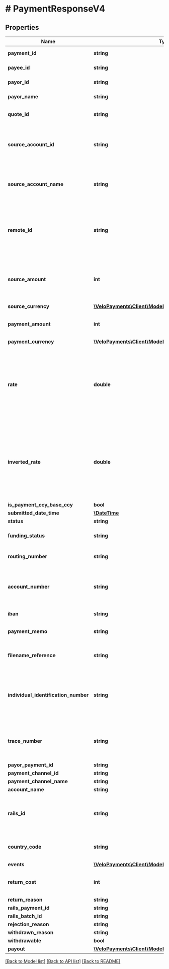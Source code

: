 # # PaymentResponseV4

## Properties

Name | Type | Description | Notes
------------ | ------------- | ------------- | -------------
**payment_id** | **string** | The id of the payment |
**payee_id** | **string** | The id of the paymeee |
**payor_id** | **string** | The id of the payor |
**payor_name** | **string** | The name of the payor | [optional]
**quote_id** | **string** | The quote Id used for the FX |
**source_account_id** | **string** | The id of the source account from which the payment was taken |
**source_account_name** | **string** | The name of the source account from which the payment was taken | [optional]
**remote_id** | **string** | The remote id by which the payor refers to the payee. Only populated once payment is confirmed | [optional]
**source_amount** | **int** | The source amount for the payment (amount debited to make the payment) | [optional]
**source_currency** | [**\VeloPayments\Client\Model\PaymentAuditCurrencyV4**](PaymentAuditCurrencyV4.md) |  | [optional]
**payment_amount** | **int** | The amount which the payee will receive |
**payment_currency** | [**\VeloPayments\Client\Model\PaymentAuditCurrencyV4**](PaymentAuditCurrencyV4.md) |  | [optional]
**rate** | **double** | The FX rate for the payment, if FX was involved. **Note** that (depending on the role of the caller) this information may not be displayed | [optional]
**inverted_rate** | **double** | The inverted FX rate for the payment, if FX was involved. **Note** that (depending on the role of the caller) this information may not be displayed | [optional]
**is_payment_ccy_base_ccy** | **bool** |  | [optional]
**submitted_date_time** | [**\DateTime**](\DateTime.md) |  |
**status** | **string** |  |
**funding_status** | **string** | The funding status of the payment |
**routing_number** | **string** | The routing number for the payment. | [optional]
**account_number** | **string** | The account number for the account which will receive the payment. | [optional]
**iban** | **string** | The iban for the payment. | [optional]
**payment_memo** | **string** | The payment memo set by the payor | [optional]
**filename_reference** | **string** | ACH file payment was submitted in, if applicable | [optional]
**individual_identification_number** | **string** | Individual Identification Number assigned to the payment in the ACH file, if applicable | [optional]
**trace_number** | **string** | Trace Number assigned to the payment in the ACH file, if applicable | [optional]
**payor_payment_id** | **string** |  | [optional]
**payment_channel_id** | **string** |  | [optional]
**payment_channel_name** | **string** |  | [optional]
**account_name** | **string** |  | [optional]
**rails_id** | **string** | The rails ID. Default value is RAILS ID UNAVAILABLE when not populated. | [default to 'RAILS ID UNAVAILABLE']
**country_code** | **string** | The country code of the payment channel. | [optional]
**events** | [**\VeloPayments\Client\Model\PaymentEventResponseV4[]**](PaymentEventResponseV4.md) |  |
**return_cost** | **int** | The return cost if a returned payment. | [optional]
**return_reason** | **string** |  | [optional]
**rails_payment_id** | **string** |  | [optional]
**rails_batch_id** | **string** |  | [optional]
**rejection_reason** | **string** |  | [optional]
**withdrawn_reason** | **string** |  | [optional]
**withdrawable** | **bool** |  | [optional]
**payout** | [**\VeloPayments\Client\Model\PaymentResponseV4Payout**](PaymentResponseV4Payout.md) |  | [optional]

[[Back to Model list]](../../README.md#models) [[Back to API list]](../../README.md#endpoints) [[Back to README]](../../README.md)
